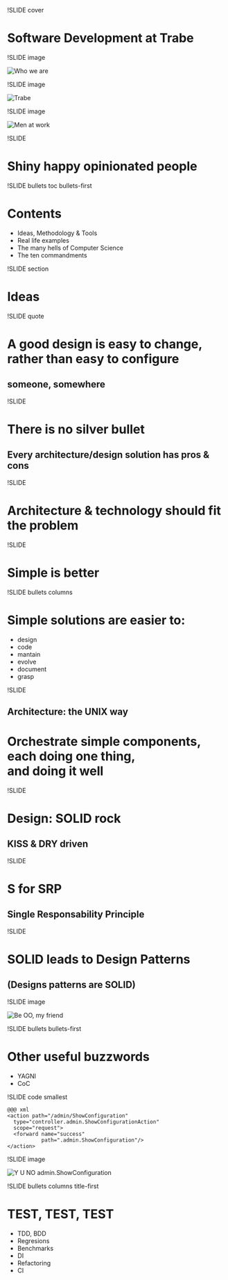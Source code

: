 !SLIDE cover

# Software Development at Trabe

!SLIDE image

![Who we are](who_we_are.png)

!SLIDE image

![Trabe](trabe.png)

<!--
  a qué nos dedicamos, qué hacemos para quién, tecnologías, etc
-->

!SLIDE image

![Men at work](men_at_work.png)

!SLIDE

# Shiny happy opinionated people

!SLIDE bullets toc bullets-first

# Contents

* Ideas, Methodology & Tools
* Real life examples
* The many hells of Computer Science
* The ten commandments

!SLIDE section

# Ideas

!SLIDE quote

# A good design is easy to change, rather than easy to configure
## someone, somewhere

!SLIDE

# There is no silver bullet

## Every architecture/design solution has pros & cons

!SLIDE

# Architecture & technology should fit the problem

!SLIDE

# Simple is better

!SLIDE bullets columns

# Simple solutions are easier to:

* design
* code
* mantain
* evolve
* document
* grasp

!SLIDE

## Architecture: the UNIX way

# Orchestrate simple components, each doing one thing, <br/>and doing it well

!SLIDE

# Design: SOLID rock

## KISS & DRY driven

!SLIDE

# S for SRP
## Single Responsability Principle

!SLIDE

# SOLID leads to Design Patterns
## (Designs patterns are SOLID)

!SLIDE image

![Be OO, my friend](be_oo_my_friend.png)

!SLIDE bullets bullets-first

# Other useful buzzwords

* YAGNI
* CoC


!SLIDE code smallest

    @@@ xml
    <action path="/admin/ShowConfiguration"
      type="controller.admin.ShowConfigurationAction"
      scope="request">
      <forward name="success" 
               path=".admin.ShowConfiguration"/>
    </action>

!SLIDE image

![Y U NO admin.ShowConfiguration](yu_no_admin_showconfiguration.png)


!SLIDE bullets columns title-first

# TEST, TEST, TEST

* TDD, BDD
* Regresions
* Benchmarks
* DI
* Refactoring
* CI
